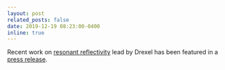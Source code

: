 ```yaml
---
layout: post
related_posts: false
date: 2019-12-19 08:23:00-0400
inline: true
---
```


Recent work on [resonant reflectivity](/publications/#rogge2019depth) lead by Drexel has been featured in a [press release](https://drexel.edu/now/archive/2019/December/x-raying-atomic-bonds/).
